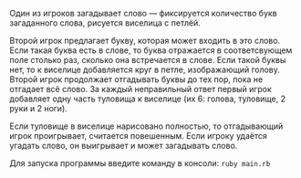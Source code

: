 Один из игроков загадывает слово — фиксируется количество букв загаданного слова, рисуется виселица с петлёй.

Второй игрок предлагает букву, которая может входить в это слово. Если такая буква есть в слове, то буква отражается в
соответсвующем поле столько раз, сколько она встречается в слове. Если такой буквы нет, то к
виселице добавляется круг в петле, изображающий голову. Второй игрок продолжает отгадывать буквы до тех пор, пока не
отгадает всё слово. За каждый неправильный ответ первый игрок добавляет одну часть туловища к виселице (их 6:
голова, туловище, 2 руки и 2 ноги).

Если туловище в виселице нарисовано полностью, то отгадывающий игрок проигрывает, считается повешенным. Если игроку
удаётся угадать слово, он выигрывает и может загадывать слово.

Для запуска программы введите команду в консоли:
`ruby main.rb`
